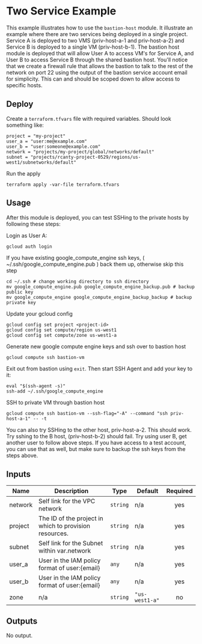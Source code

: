 # Two Service Example

This example illustrates how to use the `bastion-host` module. It illustrate an example where there are two services being deployed in a single project. Service A is deployed to two VMS (priv-host-a-1 and priv-host-a-2) and Service B is deployed to a single VM (priv-host-b-1). The bastion host module is deployed that will allow User A to access VM's for Service A, and User B to access Service B through the shared bastion host. You'll notice that we create a firewall rule that allows the bastion to talk to the rest of the network on port 22 using the output of the bastion service account email for simplicity. This can and should be scoped down to allow access to specific hosts.


## Deploy

Create a `terraform.tfvars` file with required variables. Should look something like:

```
project = "my-project"
user_a = "user:me@example.com"
user_b = "user:someone@example.com"
network = "projects/my-project/global/networks/default"
subnet = "projects/rcanty-project-0529/regions/us-west1/subnetworks/default"
```

Run the apply

```
terraform apply -var-file terraform.tfvars
```

## Usage

After this module is deployed, you can test SSHing to the private hosts by following these steps:

Login as User A:

```
gcloud auth login
```

If you have existing google_compute_engine ssh keys, ( ~/.ssh/google_compute_engine.pub ) back them up, otherwise skip this step

```
cd ~/.ssh # change working directory to ssh directory
mv google_compute_engine.pub google_compute_engine_backup.pub # backup public key
mv google_compute_engine google_compute_engine_backup_backup # backup private key
```

Update your gcloud config

```
gcloud config set project <project-id>
gcloud config set compute/region us-west1
gcloud config set compute/zone us-west1-a
```

Generate new google compute engine keys and ssh over to bastion host

```
gcloud compute ssh bastion-vm
```

Exit out from bastion using `exit`. Then start SSH Agent and add your key to it:

```
eval "$(ssh-agent -s)"
ssh-add ~/.ssh/google_compute_engine
```

SSH to private VM through bastion host

```
gcloud compute ssh bastion-vm --ssh-flag="-A" --command "ssh priv-host-a-1" -- -t
```


You can also try SSHing to the other host, priv-host-a-2. This should work. Try sshing to the B host, (priv-host-b-2) should fail. Try using user B, get another user to follow above steps. If you have access to a test account, you can use that as well, but make sure to backup the ssh keys from the steps above.

<!-- BEGINNING OF PRE-COMMIT-TERRAFORM DOCS HOOK -->
## Inputs

| Name | Description | Type | Default | Required |
|------|-------------|------|---------|:--------:|
| network | Self link for the VPC network | `string` | n/a | yes |
| project | The ID of the project in which to provision resources. | `string` | n/a | yes |
| subnet | Self link for the Subnet within var.network | `string` | n/a | yes |
| user\_a | User in the IAM policy format of user:{email} | `any` | n/a | yes |
| user\_b | User in the IAM policy format of user:{email} | `any` | n/a | yes |
| zone | n/a | `string` | `"us-west1-a"` | no |

## Outputs

No output.

<!-- END OF PRE-COMMIT-TERRAFORM DOCS HOOK -->
